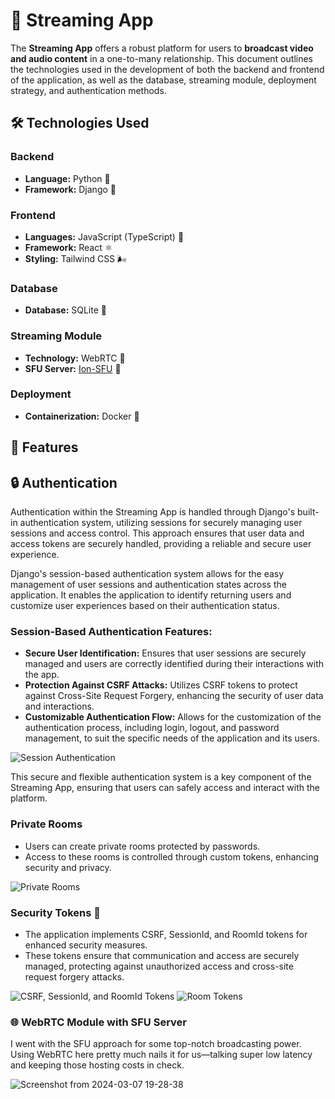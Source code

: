 # 🎥 Streaming App

The **Streaming App** offers a robust platform for users to **broadcast video and audio content** in a one-to-many relationship. This document outlines the technologies used in the development of both the backend and frontend of the application, as well as the database, streaming module, deployment strategy, and authentication methods.

## 🛠 Technologies Used

### Backend
- **Language:** Python 🐍
- **Framework:** Django 🌟


### Frontend
- **Languages:** JavaScript (TypeScript) 📜
- **Framework:** React ⚛️
- **Styling:** Tailwind CSS 🌬️

### Database
- **Database:** SQLite 📁


### Streaming Module
- **Technology:** WebRTC 📡
- **SFU Server:** [Ion-SFU](https://github.com/ionorg/ion-sfu) 🚀

### Deployment
- **Containerization:** Docker 🐳


## 🌟 Features

## 🔒 Authentication

Authentication within the Streaming App is handled through Django's built-in authentication system, utilizing sessions for securely managing user sessions and access control. This approach ensures that user data and access tokens are securely handled, providing a reliable and secure user experience.

Django's session-based authentication system allows for the easy management of user sessions and authentication states across the application. It enables the application to identify returning users and customize user experiences based on their authentication status.

### Session-Based Authentication Features:
- **Secure User Identification:** Ensures that user sessions are securely managed and users are correctly identified during their interactions with the app.
- **Protection Against CSRF Attacks:** Utilizes CSRF tokens to protect against Cross-Site Request Forgery, enhancing the security of user data and interactions.
- **Customizable Authentication Flow:** Allows for the customization of the authentication process, including login, logout, and password management, to suit the specific needs of the application and its users.

![Session Authentication](https://github.com/sit3kk/Streaming_App/assets/69002597/33ce8a5b-fe31-47c1-ad75-b04ff17036de)

This secure and flexible authentication system is a key component of the Streaming App, ensuring that users can safely access and interact with the platform.




### Private Rooms 

- Users can create private rooms protected by passwords.
- Access to these rooms is controlled through custom tokens, enhancing security and privacy.

![Private Rooms](https://github.com/sit3kk/Streaming_App/assets/69002597/a7c42976-0bea-494f-8682-563e7cb59585)



### Security Tokens 🔐
- The application implements CSRF, SessionId, and RoomId tokens for enhanced security measures.
- These tokens ensure that communication and access are securely managed, protecting against unauthorized access and cross-site request forgery attacks.

![CSRF, SessionId, and RoomId Tokens](https://github.com/sit3kk/Streaming_App/assets/69002597/c1368e79-49cb-469c-b968-f85534e76e14)
![Room Tokens](https://github.com/sit3kk/Streaming_App/assets/69002597/15d1755a-2d2d-4f55-91d7-e1391593288b)


### 🌐 WebRTC Module with SFU Server
I went with the SFU approach for some top-notch broadcasting power. Using WebRTC here pretty much nails it for us—talking super low latency and keeping those hosting costs in check.

![Screenshot from 2024-03-07 19-28-38](https://github.com/sit3kk/Streaming_App/assets/69002597/37f40559-4536-426c-8e9b-efed01f6048f)


